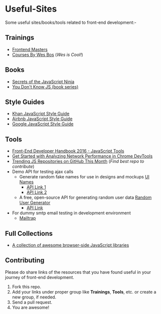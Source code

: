 # Useful-Sites

Some useful sites/books/tools related to front-end development:-

## Trainings
- [Frontend Masters](https://github.com/FrontendMasters)
- [Courses By Wes Bos](http://wesbos.com/) (_Wes is Cool!_)

## Books
- [Secrets of the JavaScript Ninja](https://www.manning.com/books/secrets-of-the-javascript-ninja-second-edition)
- [You Don't Know JS (book series)](https://github.com/getify/You-Dont-Know-JS)

## Style Guides
- [Khan JavaScript Style Guide](https://github.com/Khan/style-guides/blob/master/style/javascript.md)
- [Airbnb JavaScript Style Guide](https://github.com/airbnb/javascript#airbnb-javascript-style-guide-)
- [Google JavaScript Style Guide](https://google.github.io/styleguide/jsguide.html)

## Tools
- [Front-End Developer Handbook 2016 - JavaScript Tools](https://www.frontendhandbook.com/tools/js.html)
- [Get Started with Analyzing Network Performance in Chrome DevTools](https://developers.google.com/web/tools/chrome-devtools/network-performance/)
- [Trending JS Repositories on GitHub This Month](https://github.com/trending?l=javascript&since=monthly) (_Find best repo to contribute_)
- Demo API for testing ajax calls
  - Generate random fake names for use in designs and mockups [UI Names](https://uinames.com/)
    - [API Link 1](https://uinames.com/api/)
    - [API Link 2](https://uinames.com/api/?amount=10)
  - A free, open-source API for generating random user data [Random User Generator](https://randomuser.me/)
    - [API Link](https://randomuser.me/api/)
- For dummy smtp email testing in development environment
  - [Mailtrap](https://mailtrap.io/)
  
## Full Collections
- [A collection of awesome browser-side JavaScript libraries](https://github.com/sorrycc/awesome-javascript#awesome-javascript-)
  
## Contributing

Please do share links of the resources that you have found useful in your journey of front-end development.

1. Fork this repo.
2. Add your links under proper group like **Trainings**, **Tools**, etc. or create a new group, if needed.
3. Send a pull request.
4. You are awesome!





  

